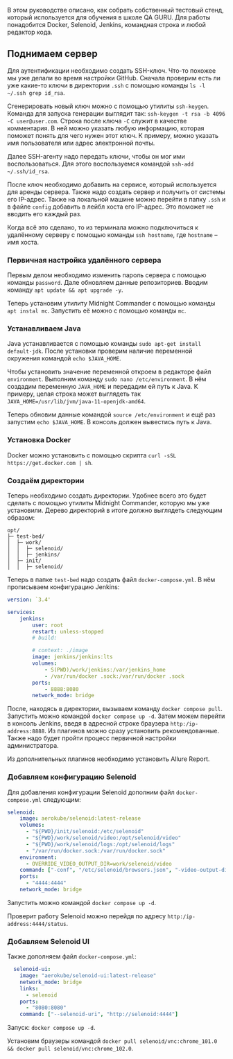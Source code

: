В этом руководстве описано, как собрать собственный тестовый стенд, который используется для обучения в школе QA GURU. Для работы понадобится Docker, Selenoid, Jenkins, командная строка и любой редактор кода.

## Поднимаем сервер
Для аутентификации необходимо создать SSH-ключ. Что-то похожее мы уже делали во время настройки GitHub. Сначала проверим есть ли уже какие-то ключи в директории `.ssh` с помощью команды `ls -l ~/.ssh grep id_rsa`.

Сгенерировать новый ключ можно с помощью утилиты `ssh-keygen`. Команда для запуска генерации выглядит так: `ssh-keygen -t rsa -b 4096 -C user@user.com`. Строка после ключа `-C` служит в качестве комментария. В ней можно указать любую информацию, которая поможет понять для чего нужен этот ключ. К примеру, можно указать имя пользователя или адрес электронной почты.

Далее SSH-агенту надо передать ключи, чтобы он мог ими воспользоваться. Для этого воспользуемся командой `ssh-add ~/.ssh/id_rsa`.

После ключ необходимо добавить на сервисе, который используется для аренды сервера. Также надо создать сервер и получить от системы его IP-адрес. Также на локальной машине можно перейти в папку `.ssh` и в файле `config` добавить в лейбл хоста его IP-адрес. Это поможет не вводить его каждый раз.

Когда всё это сделано, то из терминала можно подключиться к удалённому серверу с помощью команды `ssh hostname`, где `hostname` – имя хоста.

### Первичная настройка удалённого сервера
Первым делом необходимо изменить пароль сервера с помощью команды `password`. Дале обновляем данные репозиториев. Вводим команду `apt update && apt upgrade -y`.

Теперь установим утилиту Midnight Commander с помощью команды `apt instal mc`. Запустить её можно с помощью команды `mc`.

### Устанавливаем Java
Java устанавливается с помощью команды `sudo apt-get install default-jdk`. После установки проверим наличие переменной окружения командой `echo $JAVA_HOME`.

Чтобы установить значение переменной откроем в редакторе файл `environment`. Выполним команду `sudo nano /etc/environment`. В нём создадим переменную `JAVA_HOME` и передадим ей путь к Java. К примеру, целая строка может выглядеть так `JAVA_HOME=/usr/lib/jvm/java-11-openjdk-amd64`.

Теперь обновим данные командой `source /etc/environment` и ещё раз запустим `echo $JAVA_HOME`. В консоль должен вывестись путь к Java.

### Установка Docker 
Docker можно установить с помощью скрипта `curl -sSL https://get.docker.com | sh`.

### Создаём директории
Теперь необходимо создать директории. Удобнее всего это будет сделать с помощью утилиты Midnight Commander, которую мы уже установили. Дерево директорий в итоге должно выглядеть следующим образом:

```
opt/
├─ test-bed/
│  ├─ work/
│  │  ├─ selenoid/
│  │  ├─ jenkins/
│  ├─ init/
│  │  ├─ selenoid/
```

Теперь в папке `test-bed` надо создать файл `docker-compose.yml`. В нём прописываем конфигурацию Jenkins:
```yml
version: `3.4'

services:
    jenkins:
        user: root
        restart: unless-stopped
        # build:

        # context: ./image
        image: jenkins/jenkins:lts
        volumes:
            - S(PWD)/work/jenkins:/var/jenkins_home
            - /var/run/docker .sock:/var/run/docker .sock
        ports:
            - 8888:8080
        network_mode: bridge
```

После, находясь в директории, вызываем команду `docker compose pull`. Запустить можно командой `docker compose up -d`. Затем можем перейти в консоль Jenkins, введя в адресной строке браузера `http:/ip-address:8888`. Из плагинов можно сразу установить рекомендованные. Также надо будет пройти процесс первичной настройки администратора.

Из дополнительных плагинов необходимо установить Allure Report.

### Добавляем конфигурацию Selenoid
Для добавления конфигурации Selenoid дополним файл `docker-compose.yml` следующим:

```yml
selenoid:
    image: aerokube/selenoid:latest-release
    volumes:
      - "${PWD}/init/selenoid:/etc/selenoid"
      - "${PWD}/work/selenoid/video:/opt/selenoid/video"
      - "${PWD}/work/selenoid/logs:/opt/selenoid/logs"
      - "/var/run/docker.sock:/var/run/docker.sock"
    environment:
      - OVERRIDE_VIDEO_OUTPUT_DIR=work/selenoid/video
    command: ["-conf", "/etc/selenoid/browsers.json", "-video-output-dir", "/opt/selenoid/video", "-log-output-dir", "/opt/selenoid/logs"]
    ports:
      - "4444:4444"
    network_mode: bridge
```
Запустить можно командой `docker compose up -d`.

Проверит работу Selenoid можно перейдя по адресу `http:/ip-address:4444/status`.

### Добавляем Selenoid UI
Также дополняем файл `docker-compose.yml`:
```yml
  selenoid-ui:
    image: "aerokube/selenoid-ui:latest-release"
    network_mode: bridge
    links:
      - selenoid
    ports:
      - "8080:8080"
    command: ["--selenoid-uri", "http://selenoid:4444"]
```

Запуск: `docker compose up -d`.

Установим браузеры командой `docker pull selenoid/vnc:chrome_101.0 && docker pull selenoid/vnc:chrome_102.0`.